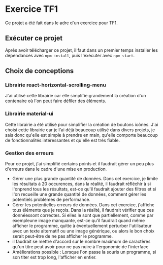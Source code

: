 # Exercice TF1

Ce projet a été fait dans le adre d'un exercice pour TF1.

## Exécuter ce projet

Après avoir télécharger ce projet, il faut dans un premier temps installer les dépendances avec
`npm install`, puis l'exécuter avec `npm start`.

## Choix de conceptions

### Librairie react-horizontal-scrolling-menu

J'ai utilisé cette librairie car elle simplifie grandement la création d'un contenaire où l'on peut faire défiler des éléments.

### Librairie material-ui

Cette librairie a été utilisé pour simplifier la création de boutons icônes.
J'ai choisi cette librairie car je l'ai déjà beaucoup utilisé dans divers projets, je sais donc qu'elle est simple à prendre en main, qu'elle comporte beaucoup de fonctionnalités intéressantes et qu'elle est très fiable.

### Gestion des erreurs

Pour ce projet, j'ai simplifié certains points et il faudrait gérer un peu plus d'erreurs dans le cadre d'une mise en production.
  - Gérer une plus grande quantité de données. Dans cet exercice, je limite les résultats à 20 occurences, dans la réalité, il faudrait réfléchir à si l'onprend tous les résultats, est-ce qu'il faudrait ajouter des filtres et si l'on recueille une grande quantité de données, comment gérer les potentiels problèmes de performance.
  - Gérer les potentielles erreurs de données. Dans cet exercice, j'affiche tous éléments que je reçois. Dans la réalité, il faudrait vérifier que ces donnéessont correctes. Si elles le sont que partiellement, comme par exempleune image manquante, est-ce qu'il faudrait quand même afficher le programme, quitte à éventuellement perturber l'utilisateur avec un texte alternatif ou une image générique, ou alors le bon choix serait peut-être de ne pas afficher le programme.
  - il faudrait se mettre d'accord sur le nombre maximum de caractères qu'un titre peut avoir pour ne pas nuire à l'ergonomie de l'interface
  - Améliorations possible : Lorsque l'on passe la souris un programme, si son titer est trop long, l'afficher en entier.
